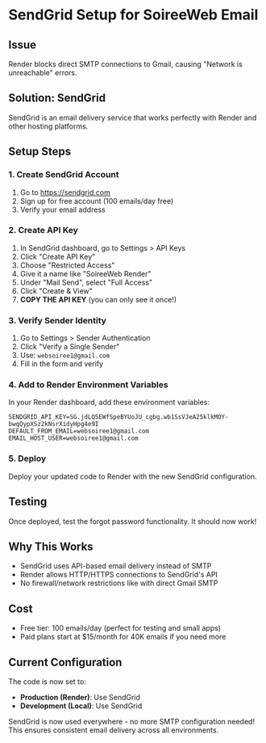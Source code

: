 # SendGrid Setup for SoireeWeb Email

## Issue
Render blocks direct SMTP connections to Gmail, causing "Network is unreachable" errors.

## Solution: SendGrid
SendGrid is an email delivery service that works perfectly with Render and other hosting platforms.

## Setup Steps

### 1. Create SendGrid Account
1. Go to https://sendgrid.com
2. Sign up for free account (100 emails/day free)
3. Verify your email address

### 2. Create API Key
1. In SendGrid dashboard, go to Settings > API Keys
2. Click "Create API Key"
3. Choose "Restricted Access"
4. Give it a name like "SoireeWeb Render"
5. Under "Mail Send", select "Full Access"
6. Click "Create & View"
7. **COPY THE API KEY** (you can only see it once!)

### 3. Verify Sender Identity
1. Go to Settings > Sender Authentication
2. Click "Verify a Single Sender"
3. Use: `websoiree1@gmail.com`
4. Fill in the form and verify

### 4. Add to Render Environment Variables
In your Render dashboard, add these environment variables:

```
SENDGRID_API_KEY=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
DEFAULT_FROM_EMAIL=websoiree1@gmail.com
EMAIL_HOST_USER=websoiree1@gmail.com
```

### 5. Deploy
Deploy your updated code to Render with the new SendGrid configuration.

## Testing
Once deployed, test the forgot password functionality. It should now work!

## Why This Works
- SendGrid uses API-based email delivery instead of SMTP
- Render allows HTTP/HTTPS connections to SendGrid's API
- No firewall/network restrictions like with direct Gmail SMTP

## Cost
- Free tier: 100 emails/day (perfect for testing and small apps)
- Paid plans start at $15/month for 40K emails if you need more

## Current Configuration
The code is now set to:
- **Production (Render)**: Use SendGrid
- **Development (Local)**: Use SendGrid

SendGrid is now used everywhere - no more SMTP configuration needed! This ensures consistent email delivery across all environments.